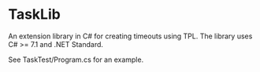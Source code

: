 # TaskLib
An extension library in C# for creating timeouts using TPL. The library uses C# >= 7.1 and .NET Standard.

See TaskTest/Program.cs for an example.